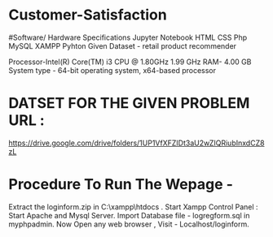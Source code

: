 # Customer-Satisfaction
#Software/ Hardware Specifications
Jupyter Notebook
HTML
CSS
Php
MySQL
XAMPP
Pyhton
Given Dataset - retail product recommender


Processor-Intel(R) Core(TM) i3 CPU @ 1.80GHz
1.99 GHz
RAM- 4.00 GB
System type - 64-bit operating system,
x64-based processor
# DATSET FOR THE GIVEN PROBLEM URL : 
https://drive.google.com/drive/folders/1UP1VfXFZIDt3aU2wZIQRiubInxdCZ8zL


# Procedure To Run The Wepage -

Extract the loginform.zip in C:\xampp\htdocs .
Start Xampp Control Panel : Start Apache and Mysql Server.
Import Database file - logregform.sql in myphpadmin.
Now Open any web browser  ,  Visit - Localhost/loginform.

